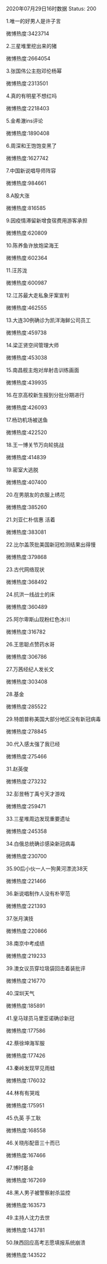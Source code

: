 2020年07月29日16时数据
Status: 200

1.唯一的好男人是许子言

微博热度:3423714

2.三星堆里挖出来的猪

微博热度:2664054

3.张国伟公主抱邓伦杨幂

微博热度:2313501

4.真的有明星不想红吗

微博热度:2218403

5.金希澈ins评论

微博热度:1890408

6.周深和王饱饱变黑了

微博热度:1627742

7.中国新说唱导师阵容

微博热度:984661

8.A股大涨

微博热度:816585

9.因疫情滞留新增食宿费用游客承担

微博热度:620809

10.陈养鱼许放炮梁海王

微博热度:602364

11.汪苏泷

微博热度:600987

12.江苏最大走私象牙案宣判

微博热度:462555

13.大连30例确诊为凯洋海鲜公司员工

微博热度:459738

14.梁正贤空间管理大师

微博热度:453038

15.南昌舰主炮对岸射击训练画面

微博热度:439935

16.在京高校新生报到分批分期进行

微博热度:426093

17.杨玏机场被送鱼

微博热度:422520

18.王一博关节万向轮挑战

微博热度:414839

19.密室大逃脱

微博热度:407400

20.在男朋友的衣服上绣花

微博热度:385260

21.刘亚仁朴信惠 活着

微博热度:383081

22.比尔盖茨批美国新冠检测结果出得慢

微博热度:379868

23.古代网络现状

微博热度:368492

24.抗洪一线战士的床

微博热度:360489

25.阿尔卑斯山现粉红色冰川

微博热度:316782

26.王思聪点赞药水哥

微博热度:306786

27.万茜经纪人发长文

微博热度:303408

28.基金

微博热度:285522

29.特朗普称美国大部分地区没有新冠病毒

微博热度:278845

30.代入感太强了我已经

微博热度:275466

31.赵英俊

微博热度:273232

32.彭昱畅丁禹兮天才游戏

微博热度:259471

33.三星堆周边发现重要遗址

微博热度:245358

34.白俄总统确诊感染新冠病毒

微博热度:230700

35.90后小伙一人一狗黄河漂流38天

微博热度:221466

36.新说唱制作人没有朴宰范

微博热度:221393

37.张月演技

微博热度:220866

38.南京中考成绩

微博热度:219233

39.澳女议员穿垃圾袋回击着装批评

微博热度:216770

40.深圳天气

微博热度:185891

41.皇马球员马里亚诺确诊新冠

微博热度:177586

42.蔡徐坤海军服

微博热度:177426

43.秦岭发现罕见雨蛙

微博热度:176032

44.林有有哭戏

微博热度:175951

45.仇英 手工耿

微博热度:168558

46.关晓彤配音三十而已

微博热度:167466

47.博时基金

微博热度:167269

48.黑人男子被警察射杀监控

微博热度:163573

49.主持人沈力去世

微博热度:143781

50.陕西回应高考志愿填报系统崩溃

微博热度:143522

